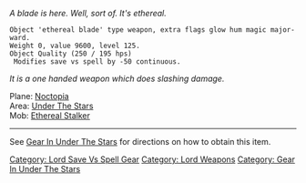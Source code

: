 *A blade is here. Well, sort of. It's ethereal.*

    Object 'ethereal blade' type weapon, extra flags glow hum magic major-ward.
    Weight 0, value 9600, level 125.
    Object Quality (250 / 195 hps)
     Modifies save vs spell by -50 continuous.

*It is a one handed weapon which does slashing damage.*

Plane: [Noctopia](:Category:Noctopia.md "wikilink")  
Area: [Under The Stars](:Category:Under_The_Stars.md "wikilink")  
Mob: [Ethereal Stalker](Ethereal_Stalker "wikilink")  

------------------------------------------------------------------------

See [Gear In Under The
Stars](:Category:Gear_In_Under_The_Stars.md "wikilink") for directions
on how to obtain this item.

[Category: Lord Save Vs Spell
Gear](Category:_Lord_Save_Vs_Spell_Gear "wikilink") [Category: Lord
Weapons](Category:_Lord_Weapons "wikilink") [Category: Gear In Under The
Stars](Category:_Gear_In_Under_The_Stars "wikilink")
